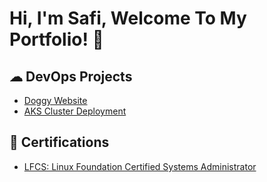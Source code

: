 <h1>Hi, I'm Safi, Welcome To My Portfolio! 👋

<h2> ☁ DevOps Projects</h2>
  
- [Doggy Website](https://github.com/asafii99/Final-Project)
- [AKS Cluster Deployment](https://github.com/asafii99/AKS-Deployment)

<h2>📃 Certifications</h2>

- [LFCS: Linux Foundation Certified Systems Administrator](https://www.credly.com/badges/bc1441ea-3f42-45aa-bdf9-bab32e22a3a1/linked_in_profile)
